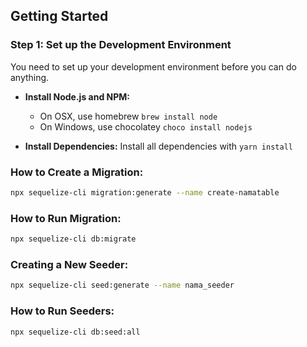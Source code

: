 ## Getting Started

### Step 1: Set up the Development Environment

You need to set up your development environment before you can do anything.

- **Install Node.js and NPM:**

  - On OSX, use homebrew `brew install node`
  - On Windows, use chocolatey `choco install nodejs`

- **Install Dependencies:**
  Install all dependencies with `yarn install`

### How to Create a Migration:

```bash
npx sequelize-cli migration:generate --name create-namatable
```

### How to Run Migration:

```bash
npx sequelize-cli db:migrate
```

### Creating a New Seeder:

```bash
npx sequelize-cli seed:generate --name nama_seeder
```

### How to Run Seeders:

```bash
npx sequelize-cli db:seed:all
```
